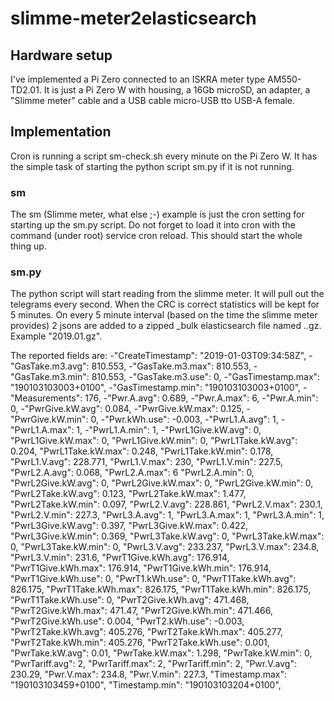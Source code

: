# slimme-meter2elasticsearch
## Hardware setup
I've implemented a Pi Zero connected to an ISKRA meter type AM550-TD2.01. It is just a Pi Zero W with housing, a 16Gb microSD, an adapter, a "Slimme meter" cable and a USB cable micro-USB tto USB-A female.

## Implementation
Cron is running a script sm-check.sh every minute on the Pi Zero W. It has the simple task of starting the python script sm.py if it is not running.

### sm
The sm (Slimme meter, what else ;-) example is just the cron setting for starting up the sm.py script. Do not forget to load it into cron with the command (under root) service cron reload. This should start the whole thing up.

### sm.py
The python script will start reading from the slimme meter. It will pull out the telegrams every second. When the CRC is correct statistics will be kept for 5 minutes. On every 5 minute interval (based on the time the slimme meter provides) 2 jsons are added to a zipped _bulk elasticsearch file named <year>.<month>.gz. Example "2019.01.gz".

The reported fields are:
 -"CreateTimestamp": "2019-01-03T09:34:58Z",
 -"GasTake.m3.avg": 810.553,
 -"GasTake.m3.max": 810.553,
 -"GasTake.m3.min": 810.553,
 -"GasTake.m3.use": 0,
 -"GasTimestamp.max": "190103103003+0100",
 -"GasTimestamp.min": "190103103003+0100",
 -"Measurements": 176,
 -"Pwr.A.avg": 0.689,
 -"Pwr.A.max": 6,
 -"Pwr.A.min": 0,
 -"PwrGive.kW.avg": 0.084,
 -"PwrGive.kW.max": 0.125,
 -"PwrGive.kW.min": 0,
 -"Pwr.kWh.use": -0.003,
 -"PwrL1.A.avg": 1,
 -"PwrL1.A.max": 1,
 -"PwrL1.A.min": 1,
 -"PwrL1Give.kW.avg": 0,
  "PwrL1Give.kW.max": 0,
  "PwrL1Give.kW.min": 0,
  "PwrL1Take.kW.avg": 0.204,
  "PwrL1Take.kW.max": 0.248,
  "PwrL1Take.kW.min": 0.178,
  "PwrL1.V.avg": 228.771,
  "PwrL1.V.max": 230,
  "PwrL1.V.min": 227.5,
  "PwrL2.A.avg": 0.068,
  "PwrL2.A.max": 6
  "PwrL2.A.min": 0,
  "PwrL2Give.kW.avg": 0,
  "PwrL2Give.kW.max": 0,
  "PwrL2Give.kW.min": 0,
  "PwrL2Take.kW.avg": 0.123,
  "PwrL2Take.kW.max": 1.477,
  "PwrL2Take.kW.min": 0.097,
  "PwrL2.V.avg": 228.861,
  "PwrL2.V.max": 230.1,
  "PwrL2.V.min": 227.3,
  "PwrL3.A.avg": 1,
  "PwrL3.A.max": 1,
  "PwrL3.A.min": 1,
  "PwrL3Give.kW.avg": 0.397,
  "PwrL3Give.kW.max": 0.422,
  "PwrL3Give.kW.min": 0.369,
  "PwrL3Take.kW.avg": 0,
  "PwrL3Take.kW.max": 0,
  "PwrL3Take.kW.min": 0,
  "PwrL3.V.avg": 233.237,
  "PwrL3.V.max": 234.8,
  "PwrL3.V.min": 231.6,
  "PwrT1Give.kWh.avg": 176.914,
  "PwrT1Give.kWh.max": 176.914,
  "PwrT1Give.kWh.min": 176.914,
  "PwrT1Give.kWh.use": 0,
  "PwrT1.kWh.use": 0,
  "PwrT1Take.kWh.avg": 826.175,
  "PwrT1Take.kWh.max": 826.175,
  "PwrT1Take.kWh.min": 826.175,
  "PwrT1Take.kWh.use": 0,
  "PwrT2Give.kWh.avg": 471.468,
  "PwrT2Give.kWh.max": 471.47,
  "PwrT2Give.kWh.min": 471.466,
  "PwrT2Give.kWh.use": 0.004,
  "PwrT2.kWh.use": -0.003,
  "PwrT2Take.kWh.avg": 405.276,
  "PwrT2Take.kWh.max": 405.277,
  "PwrT2Take.kWh.min": 405.276,
  "PwrT2Take.kWh.use": 0.001,
  "PwrTake.kW.avg": 0.01,
  "PwrTake.kW.max": 1.298,
  "PwrTake.kW.min": 0,
  "PwrTariff.avg": 2,
  "PwrTariff.max": 2,
  "PwrTariff.min": 2,
  "Pwr.V.avg": 230.29,
  "Pwr.V.max": 234.8,
  "Pwr.V.min": 227.3,
  "Timestamp.max": "190103103459+0100",
  "Timestamp.min": "190103103204+0100",
